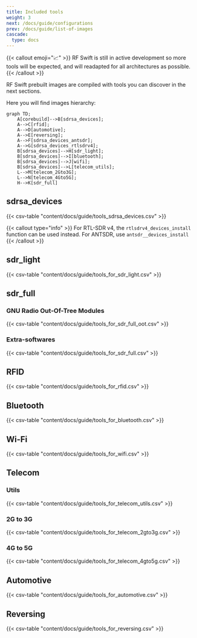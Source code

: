 ```yaml
---
title: Included tools
weight: 3
next: /docs/guide/configurations
prev: /docs/guide/list-of-images
cascade:
  type: docs
---
```




{{< callout emoji="📈" >}}
   RF Swift is still in active development so more tools will be expected, and will readapted for all architectures as possible.
{{< /callout >}}

RF Swift prebuilt images are compiled with tools you can discover in the next sections.

Here you will find images hierarchy:

```mermaid
graph TD;
    A[corebuild]-->B[sdrsa_devices];
    A-->C[rfid];
    A-->D[automotive];
    A-->E[reversing];
    A-->F[sdrsa_devices_antsdr];
    A-->G[sdrsa_devices_rtlsdrv4];
    B[sdrsa_devices]-->H[sdr_light];
    B[sdrsa_devices]-->I[bluetooth];
    B[sdrsa_devices]-->J[wifi];
    B[sdrsa_devices]-->L[telecom_utils];
    L-->M[telecom_2Gto3G];
    L-->N[telecom_4Gto5G];
    H-->K[sdr_full]
```

## sdrsa_devices

{{< csv-table "content/docs/guide/tools_sdrsa_devices.csv" >}}

{{< callout type="info" >}}
  For RTL-SDR v4, the `rtlsdrv4_devices_install` function can be used instead. For ANTSDR, use `antsdr__devices_install`
{{< /callout >}}

## sdr_light

{{< csv-table "content/docs/guide/tools_for_sdr_light.csv" >}}

## sdr_full

### GNU Radio Out-Of-Tree Modules

{{< csv-table "content/docs/guide/tools_for_sdr_full_oot.csv" >}}

### Extra-softwares

{{< csv-table "content/docs/guide/tools_for_sdr_full.csv" >}}

## RFID

{{< csv-table "content/docs/guide/tools_for_rfid.csv" >}}


## Bluetooth

{{< csv-table "content/docs/guide/tools_for_bluetooth.csv" >}}

## Wi-Fi

{{< csv-table "content/docs/guide/tools_for_wifi.csv" >}}

## Telecom 

### Utils

{{< csv-table "content/docs/guide/tools_for_telecom_utils.csv" >}}

### 2G to 3G

{{< csv-table "content/docs/guide/tools_for_telecom_2gto3g.csv" >}}

### 4G to 5G

{{< csv-table "content/docs/guide/tools_for_telecom_4gto5g.csv" >}}

## Automotive

{{< csv-table "content/docs/guide/tools_for_automotive.csv" >}}

## Reversing

{{< csv-table "content/docs/guide/tools_for_reversing.csv" >}}
